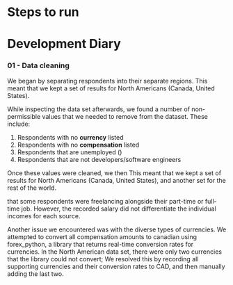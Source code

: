# Steps to run


# Development Diary

### 01 - Data cleaning

We began by separating respondents into their separate regions. This meant that we kept a set of results for North Americans (Canada, United States). 

While inspecting the data set afterwards, we found a number of non-permissible values that we needed to remove from the dataset. These include:

1) Respondents with no **currency** listed
2) Respondents with no **compensation** listed
3) Respondents that are unemployed ()
4) Respondents that are not developers/software engineers

Once these values were cleaned, we then This meant that we kept a set of results for North Americans (Canada, United States), and another set for the rest of the world.

that some respondents were freelancing alongside their part-time or full-time job. However, the recorded salary did not differentiate the individual incomes for each source. 

Another issue we encountered was with the diverse types of currencies. We attempted to convert all compensation amounts to canadian using forex_python, a library that returns real-time conversion rates for currencies. In the North American data set, there were only two currencies that the library could not convert; We resolved this by recording all supporting currencies and their conversion rates to CAD, and then manually adding the last two. 